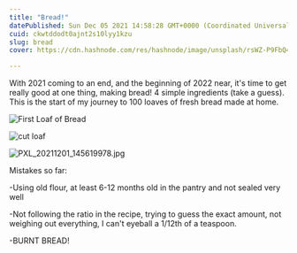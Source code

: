 ```yaml
---
title: "Bread!"
datePublished: Sun Dec 05 2021 14:58:28 GMT+0000 (Coordinated Universal Time)
cuid: ckwtddodt0ajnt2s10lyy1kzu
slug: bread
cover: https://cdn.hashnode.com/res/hashnode/image/unsplash/rsWZ-P9FbQ4/upload/v1638716292290/fFCdu5b_y.jpeg

---
```


With 2021 coming to an end, and the beginning of 2022 near, it's time to get really good at one thing, making bread! 4 simple ingredients (take a guess).  This is the start of my journey to 100 loaves of fresh bread made at home.

![First Loaf of Bread](https://lh3.googleusercontent.com/pw/AM-JKLUtwxWB-UwdfRPaxv3-EJXU327EAlX8n2zQN5sFSTzVFWvCm9x-uUIbYhDt6OnAWjZy_TC4jmIIaliPTaPazSaFbC5hXRcZwWjD5fgB2JWY0MY8pze1gF5TBwLNEnmUkcFWiQgc1fNL4hKKX3HV1JBP5g=w987-h1315-no?authuser=0)

![cut loaf](https://lh3.googleusercontent.com/P0Xb_LVP_Z60l8MerPvu2P2B_OhRJrjxpzwQ7yRhALYLdSnVA8iA3XcmgzTy4uBbjv8FOcwlY-HjF0rlvjWc4bXLuShpU87nYZazXmP6smJMIZCBlsFu_SB3wJzykC87mjNecg3efaFe4NsTXiKjJov-bHSJrtgZkQpby_KwndXcK9etaglDXGdyS3XvJ7xOmRs1uNDLzWCgdiuFIcl6Oyy0B04Ke9zkk1vk42dgImMcZNdx5UvjPhmrMvhqXXVom38uuFo_5V46c-k9_a_es6XRhw8SkK_NHBTj4tNEQOyQ6KE-im173OSEDdK3IDHnJV-EnQTH49bGVkilLQhpcQQcnMBkvoT8L_95CyMAk83PQU6zJIZDi4WOe8kznA50T5FGHHK0W1LGfTx0sqYwfYqi3Z5P7L0vaWZjoxWVdjfi373HyiTeKz0zdYLoh3wZJor4-h-i2NIQs1r2ZTDV1fYHgUR09cHs0jDg31UO1l4JyBKs5y5tSc6kSe97DmDy4pkq-cYJttmOqPMCuIxEN1hRoWtNSKes07nNwiwyHpqM59-4L8ecbWTpbzqpdE-9j05ew2XIcUd4Dvg83aOrjAv724Z63YVXF-CtPgyaD4VL_IYSnpgLq7jiEapeJwdTk2kkeS8wiudIeBOlAqHYYTFxk3qMhOXRtSlZ707EgGwHXZb0hNYxbg6noEcQ4DHdFWiCnEbX3ccgi2j0ssZtXRzE=w1882-h1408-no?authuser=0)

![PXL_20211201_145619978.jpg](https://cdn.hashnode.com/res/hashnode/image/upload/v1638716721152/TE2lNiwko.jpeg)

Mistakes so far:

-Using old flour, at least 6-12 months old in the pantry and not sealed very well

-Not following the ratio in the recipe, trying to guess the exact amount, not weighing out everything, I can't eyeball a 1/12th of a teaspoon.

-BURNT BREAD!





